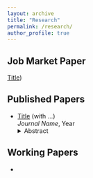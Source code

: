 ```yaml
---
layout: archive
title: "Research"
permalink: /research/
author_profile: true
---
```


## Job Market Paper
[Title](../files/Li_paper.pdf)) 

## Published Papers
- [Title](link) (with ...)  
   *Journal Name*, Year  
   <details><summary>Abstract</summary>
   Abstract
   </details>

## Working Papers
- 
